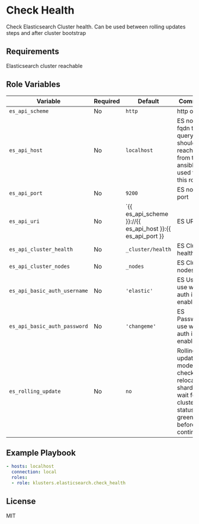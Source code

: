 Check Health
=========

Check Elasticsearch Cluster health. Can be used between rolling updates steps and after cluster bootstrap

Requirements
------------

Elasticsearch cluster reachable

Role Variables
--------------

| Variable                 | Required | Default                                                                  | Comments                                        |
| ------------------------ | -------- | ------------------------------------------------------------------------ | ----------------------------------------------- |
| `es_api_scheme`                | No | `http`                                                     | http or https |
| `es_api_host`                | No | `localhost`                                                  | ES node's fqdn to query should be reachable from the ansible_host used to run this role |
| `es_api_port`                | No | `9200`                                                       | ES node's port |
| `es_api_uri`                | No | `{{ es_api_scheme }}://{{ es_api_host }}:{{ es_api_port }}    | ES URI |
| `es_api_cluster_health`                | No | `_cluster/health`                                  | ES Cluster health api |
| `es_api_cluster_nodes`                | No | `_nodes`                                            | ES Cluster nodes api |
| `es_api_basic_auth_username`                | No | `'elastic'`                                   | ES User to use when auth is enabled |
| `es_api_basic_auth_password`                | No | `'changeme'`                                  | ES Password to use when auth is enabled |
| `es_rolling_update`                | No | `no`                                                   | Rolling update mode : check relocating shards and wait for the cluster status to be green before continue |

Example Playbook
----------------

```yaml
- hosts: localhost
  connection: local
  roles:
  - role: klusters.elasticsearch.check_health
```

License
-------

MIT
